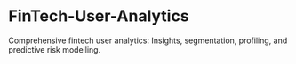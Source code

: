# FinTech-User-Analytics
Comprehensive fintech user analytics: Insights, segmentation, profiling, and predictive risk modelling.
